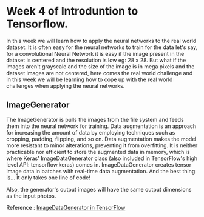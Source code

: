 # __Week 4__ of Introduntion to Tensorflow.

In this week we will learn how to apply the neural networks to the real world dataset. It is often easy for the neural networks to train for the data let's say, for a convolutional Neural Network it is easy if the image present in the dataset is centered and the resolution is low eg: 28 x 28. But what if the images aren't grayscale and the size of the image is in mega pixels and the dataset images are not centered, here comes the real world challenge and in this week we will be learning how to cope up with the real world challenges when applying the neural networks.

## ImageGenerator

The ImageGenerator is pulls the images from the file system and feeds them into the neural network for training.
Data augmentation is an approach for increasing the amount of data by employing techniques such as cropping, padding, flipping, and so on.
Data augmentation makes the model more resistant to minor alterations, preventing it from overfitting.
It is neither practicable nor efficient to store the augmented data in memory, which is where Keras' ImageDataGenerator class (also included in TensorFlow's high level API: tensorflow.keras) comes in. ImageDataGenerator creates tensor image data in batches with real-time data augmentation. And the best thing is... It only takes one line of code!

Also, the generator's output images will have the same output dimensions as the input photos.

Reference : [ImageDataGenerator in TensorFlow](https://towardsdatascience.com/exploring-image-data-augmentation-with-keras-and-tensorflow-a8162d89b844)